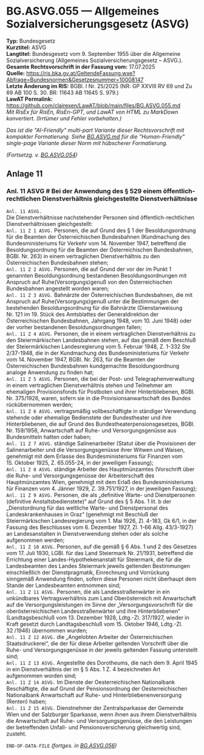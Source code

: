 # BG.ASVG.055 — Allgemeines Sozialversicherungsgesetz (ASVG)
**Typ:** Bundesgesetz  
**Kurztitel:** ASVG  
**Langtitel:** Bundesgesetz vom 9. September 1955 über die Allgemeine Sozialversicherung (Allgemeines Sozialversicherungsgesetz – ASVG.).  
**Gesamte Rechtsvorschrift in der Fassung vom:** 17.07.2025  
**Quelle:** https://ris.bka.gv.at/GeltendeFassung.wxe?Abfrage=Bundesnormen&Gesetzesnummer=10008147  
**Letzte Änderung im RIS:** BGBl. I Nr. 25/2025 (NR: GP XXVIII RV 69 und Zu 69 AB 100 S. 30. BR: 11643 AB 11645 S. 979.)  
**LawAT Permalink:** https://github.com/clairexen/LawAT/blob/main/files/BG.ASVG.055.md  
*Mit RisEx für RisEn, RisEn-GPT, und LawAT von HTML zu MarkDown konvertiert. (Irrtümer und Fehler vorbehalten.)*

*Das ist die "AI-Friendly" multi-part Variante dieser Rechtsvorschrift mit kompakter Formatierung. Siehe [BG.ASVG.md](BG.ASVG.md) für die "Human-Friendly" single-page Variante dieser Norm mit hübscherer Formatierung.*

*(Fortsetzg. v. [BG.ASVG.054](BG.ASVG.054.md))*

## Anlage 11

### Anl. 11 ASVG # Bei der Anwendung des § 529 einem öffentlich-rechtlichen Dienstverhältnis gleichgestellte Dienstverhältnisse

`Anl. 11 ASVG.`  
Die Dienstverhältnisse nachstehender Personen sind öffentlich-rechtlichen Dienstverhältnissen gleichgestellt:  
`Anl. 11 Z 1 ASVG.`
Personen, die auf Grund des § 1 der Besoldungsordnung für die Beamten der Österreichischen Bundesbahnen (Kundmachung des Bundesministeriums für Verkehr vom 14. November 1947, betreffend die Besoldungsordnung für die Beamten der Österreichischen Bundesbahnen, BGBl. Nr. 263) in einem vertraglichen Dienstverhältnis zu den Österreichischen Bundesbahnen stehen;  
`Anl. 11 Z 2 ASVG.`
Personen, die auf Grund der vor der im Punkt 1 genannten Besoldungsordnung bestandenen Besoldungsordnungen mit Anspruch auf Ruhe(Versorgungs)genuß von den Österreichischen Bundesbahnen angestellt worden waren;  
`Anl. 11 Z 3 ASVG.`
Bahnärzte der Österreichischen Bundesbahnen, die mit Anspruch auf Ruhe(Versorgungs)genuß unter die Bestimmungen der bestehenden Besoldungsordnung für die Bahnärzte (Dienstanweisung Nr. 121 im 19. Stück des Amtsblattes der Generaldirektion der Österreichischen Bundesbahnen, Jahrgang 1948, vom 10. Juni 1948) oder der vorher bestandenen Besoldungsordnungen fallen;  
`Anl. 11 Z 4 ASVG.`
Personen, die in einem vertraglichen Dienstverhältnis zu den Steiermärkischen Landesbahnen stehen, auf das gemäß dem Beschluß der Steiermärkischen Landesregierung vom 5. Februar 1948, Z. 1-332 Ste 2/37-1948, die in der Kundmachung des Bundesministeriums für Verkehr vom 14. November 1947, BGBl. Nr. 263, für die Beamten der Österreichischen Bundesbahnen kundgemachte Besoldungsordnung analoge Anwendung zu finden hat;  
`Anl. 11 Z 5 ASVG.`
Personen, die bei der Post- und Telegraphenverwaltung in einem vertraglichen Dienstverhältnis stehen und Teilnehmer am ehemaligen Provisionsfonds für Postboten und ihrer Hinterbliebenen, BGBl. Nr. 375/1926, waren, sofern sie in die Provisionsanwartschaft des Bundes rückübernommen werden;  
`Anl. 11 Z 6 ASVG.`
vertragsmäßig vollbeschäftigte in ständiger Verwendung stehende oder ehemalige Bedienstete der Bundestheater und ihre Hinterbliebenen, die auf Grund des Bundestheaterpensionsgesetzes, BGBl. Nr. 159/1958, Anwartschaft auf Ruhe- und Versorgungsgenüsse aus Bundesmitteln hatten oder haben;  
`Anl. 11 Z 7 ASVG.`
ständige Salinenarbeiter (Statut über die Provisionen der Salinenarbeiter und die Versorgungsgenüsse ihrer Witwen und Waisen, genehmigt mit dem Erlasse des Bundesministeriums für Finanzen vom 15. Oktober 1925, Z. 65.055-24, in der jeweiligen Fassung);  
`Anl. 11 Z 8 ASVG.`
ständige Arbeiter des Hauptmünzamtes (Vorschrift über die Ruhe- und Versorgungsgenüsse der Arbeiterschaft des Hauptmünzamtes Wien, genehmigt mit dem Erlaß des Bundesministeriums für Finanzen vom 4. Jänner 1929, Z. 39.751/1927, in der jeweiligen Fassung);  
`Anl. 11 Z 9 ASVG.`
Personen, die als „definitive Warte- und Dienstpersonen (definitive Anstaltsbedienstete)“ auf Grund des § 5 Abs. 1 lit. b der „Dienstordnung für das weltliche Warte- und Dienstpersonal des Landeskrankenhauses in Graz“ (genehmigt mit Beschluß der Steiermärkischen Landesregierung vom 1. Mai 1926, Zl. 4-183, Gk 6/1, in der Fassung des Beschlusses vom 6. Dezember 1927, Zl. 1-66 Allg. 43/3-1927) an Landesanstalten in Dienstverwendung stehen oder als solche aufgenommen werden;  
`Anl. 11 Z 10 ASVG.`
Personen, auf die gemäß § 6 Abs. 1 und 2 des Gesetzes vom 17. Juli 1930, LGBl. für das Land Steiermark Nr. 21/1931, betreffend die Errichtung einer Landes-Hypothekenanstalt für Steiermark, die für die Landesbeamten des Landes Steiermark jeweils geltenden Bestimmungen einschließlich der Dienstpragmatik, Einrechnung und Vorrückung sinngemäß Anwendung finden, sofern diese Personen nicht überhaupt dem Stande der Landesbeamten entnommen sind;  
`Anl. 11 Z 11 ASVG.`
Personen, die als Landesstraßenwärter in ein unkündbares Vertragsverhältnis zum Land Oberösterreich mit Anwartschaft auf die Versorgungsleistungen im Sinne der „Versorgungsvorschrift für die oberösterreichischen Landesstraßenwärter und ihre Hinterbliebenen“ (Landtagsbeschluß vom 13. Dezember 1928, Ldtg.-Zl. 317/1927, wieder in Kraft gesetzt durch Landtagsbeschluß vom 15. Oktober 1946, Ldtg.-Zl. 32 /1946) übernommen wurden;  
`Anl. 11 Z 12 ASVG.`
die „Angelobten Arbeiter der Österreichischen Staatsdruckerei“, die der für diese Arbeiter geltenden Vorschrift über die Ruhe- und Versorgungsgenüsse in der jeweils geltenden Fassung unterstellt sind;  
`Anl. 11 Z 13 ASVG.`
Angestellte des Dorotheums, die nach dem 9. April 1945 in ein Dienstverhältnis der im § 5 Abs. 1 Z. 4 bezeichneten Art aufgenommen worden sind;  
`Anl. 11 Z 14 ASVG.`
Im Dienste der Oesterreichischen Nationalbank Beschäftigte, die auf Grund der Pensionsordnung der Oesterreichischen Nationalbank Anwartschaft auf Ruhe- und Hinterbliebenenversorgung (Renten) haben;  
`Anl. 11 Z 15 ASVG.`
Dienstnehmer der Zentralsparkasse der Gemeinde Wien und der Salzburger Sparkasse, wenn ihnen aus ihrem Dienstverhältnis die Anwartschaft auf Ruhe- und Versorgungsgenüsse, die den Leistungen der betreffenden Unfall- und Pensionsversicherung gleichwertig sind, zusteht.

`END-OF-DATA-FILE` *(fortges. in [BG.ASVG.056](BG.ASVG.056.md))*
